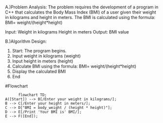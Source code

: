 A.)Problem Analysis:
  The problem requires the development of a program in C++ that calculates the Body Mass Index (BMI) of a user given their weight in kilograms and height in meters. 
  The BMI is calculated using the formula:  BMI= weight/(height*height)

Input:
  Weight in kilograms
  Height in meters
  Output:
  BMI value 
  
B.)Algorithm Design:
  1. Start: The program begins.
  2. Input weight in kilograms (weight)
  3. Input height in meters (height)
  4. Calculate BMI using the formula: 
                              BMI= weight/(height*height)
  5. Display the calculated BMI
  6. End
     
#Flowchart

```mermaid
      flowchart TD;
A([Start]) --> B[/Enter your weight in kilograms/];
B --> C[/Enter your height in meters/];
C --> D["BMI = body_weight / (height * height)"];
D --> E[/Print 'Your BMI is' BMI/];
E --> F([End]);
```

 

